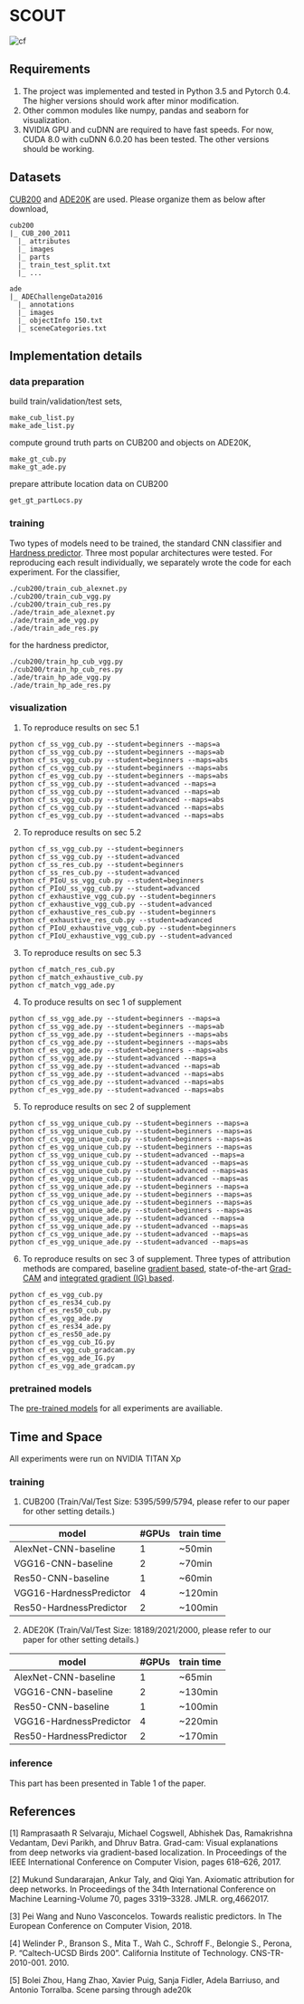 # SCOUT

![cf](/Figs/cf.png)


## Requirements

1. The project was implemented and tested in Python 3.5 and Pytorch 0.4. The higher versions should work after minor modification.
2. Other common modules like numpy, pandas and seaborn for visualization.
3. NVIDIA GPU and cuDNN are required to have fast speeds. For now, CUDA 8.0 with cuDNN 6.0.20 has been tested. The other versions should be working.


## Datasets

[CUB200](http://www.vision.caltech.edu/visipedia/CUB-200-2011.html) and [ADE20K](http://sceneparsing.csail.mit.edu/) are used. Please organize them as below after download,


```
cub200
|_ CUB_200_2011
  |_ attributes
  |_ images
  |_ parts
  |_ train_test_split.txt
  |_ ...
```

```
ade
|_ ADEChallengeData2016
  |_ annotations
  |_ images
  |_ objectInfo 150.txt
  |_ sceneCategories.txt
```

## Implementation details

### data preparation

build train/validation/test sets,

```
make_cub_list.py
make_ade_list.py
```

compute ground truth parts on CUB200 and objects on ADE20K,

```
make_gt_cub.py
make_gt_ade.py
```

prepare attribute location data on CUB200

```
get_gt_partLocs.py
```

### training

Two types of models need to be trained, the standard CNN classifier and [Hardness predictor](http://openaccess.thecvf.com/content_ECCV_2018/html/Pei_Wang_Towards_Realistic_Predictors_ECCV_2018_paper.html). Three most popular architectures were tested. For reproducing each result individually, we separately wrote the code for each experiment. For the classifier,
```
./cub200/train_cub_alexnet.py
./cub200/train_cub_vgg.py
./cub200/train_cub_res.py
./ade/train_ade_alexnet.py
./ade/train_ade_vgg.py
./ade/train_ade_res.py
```
for the hardness predictor,
```
./cub200/train_hp_cub_vgg.py
./cub200/train_hp_cub_res.py
./ade/train_hp_ade_vgg.py
./ade/train_hp_ade_res.py
```

### visualization

1. To reproduce results on sec 5.1
```
python cf_ss_vgg_cub.py --student=beginners --maps=a
python cf_ss_vgg_cub.py --student=beginners --maps=ab
python cf_ss_vgg_cub.py --student=beginners --maps=abs
python cf_cs_vgg_cub.py --student=beginners --maps=abs
python cf_es_vgg_cub.py --student=beginners --maps=abs
python cf_ss_vgg_cub.py --student=advanced --maps=a
python cf_ss_vgg_cub.py --student=advanced --maps=ab
python cf_ss_vgg_cub.py --student=advanced --maps=abs
python cf_cs_vgg_cub.py --student=advanced --maps=abs
python cf_es_vgg_cub.py --student=advanced --maps=abs
```

2. To reproduce results on sec 5.2
```
python cf_ss_vgg_cub.py --student=beginners
python cf_ss_vgg_cub.py --student=advanced
python cf_ss_res_cub.py --student=beginners
python cf_ss_res_cub.py --student=advanced
python cf_PIoU_ss_vgg_cub.py --student=beginners
python cf_PIoU_ss_vgg_cub.py --student=advanced
python cf_exhaustive_vgg_cub.py --student=beginners
python cf_exhaustive_vgg_cub.py --student=advanced
python cf_exhaustive_res_cub.py --student=beginners
python cf_exhaustive_res_cub.py --student=advanced
python cf_PIoU_exhaustive_vgg_cub.py --student=beginners
python cf_PIoU_exhaustive_vgg_cub.py --student=advanced
```

3. To reproduce results on sec 5.3
```
python cf_match_res_cub.py
python cf_match_exhaustive_cub.py
python cf_match_vgg_ade.py
```

4. To produce results on sec 1 of supplement
```
python cf_ss_vgg_ade.py --student=beginners --maps=a
python cf_ss_vgg_ade.py --student=beginners --maps=ab
python cf_ss_vgg_ade.py --student=beginners --maps=abs
python cf_cs_vgg_ade.py --student=beginners --maps=abs
python cf_es_vgg_ade.py --student=beginners --maps=abs
python cf_ss_vgg_ade.py --student=advanced --maps=a
python cf_ss_vgg_ade.py --student=advanced --maps=ab
python cf_ss_vgg_ade.py --student=advanced --maps=abs
python cf_cs_vgg_ade.py --student=advanced --maps=abs
python cf_es_vgg_ade.py --student=advanced --maps=abs
```

5. To reproduce results on sec 2 of supplement
```
python cf_ss_vgg_unique_cub.py --student=beginners --maps=a
python cf_ss_vgg_unique_cub.py --student=beginners --maps=as
python cf_cs_vgg_unique_cub.py --student=beginners --maps=as
python cf_es_vgg_unique_cub.py --student=beginners --maps=as
python cf_ss_vgg_unique_cub.py --student=advanced --maps=a
python cf_ss_vgg_unique_cub.py --student=advanced --maps=as
python cf_cs_vgg_unique_cub.py --student=advanced --maps=as
python cf_es_vgg_unique_cub.py --student=advanced --maps=as
python cf_ss_vgg_unique_ade.py --student=beginners --maps=a
python cf_ss_vgg_unique_ade.py --student=beginners --maps=as
python cf_cs_vgg_unique_ade.py --student=beginners --maps=as
python cf_es_vgg_unique_ade.py --student=beginners --maps=as
python cf_ss_vgg_unique_ade.py --student=advanced --maps=a
python cf_ss_vgg_unique_ade.py --student=advanced --maps=as
python cf_cs_vgg_unique_ade.py --student=advanced --maps=as
python cf_es_vgg_unique_ade.py --student=advanced --maps=as
```

6. To reproduce results on sec 3 of supplement. Three types of attribution methods are compared, baseline [gradient based](https://arxiv.org/abs/1312.6034), state-of-the-art [Grad-CAM](https://ieeexplore.ieee.org/document/8237336) and [integrated gradient (IG) based](https://dl.acm.org/citation.cfm?id=3306024).
```
python cf_es_vgg_cub.py
python cf_es_res34_cub.py
python cf_es_res50_cub.py
python cf_es_vgg_ade.py
python cf_es_res34_ade.py
python cf_es_res50_ade.py
python cf_es_vgg_cub_IG.py
python cf_es_vgg_cub_gradcam.py
python cf_es_vgg_ade_IG.py
python cf_es_vgg_ade_gradcam.py
```


### pretrained models

The [pre-trained models](https://drive.google.com/drive/folders/1fh1HMqjrFFctkTgjYvylEiUhEQP3aZOg?usp=sharing) for all experiments are availiable.




## Time and Space

All experiments were run on NVIDIA TITAN Xp 

### training

1. CUB200 (Train/Val/Test Size: 5395/599/5794, please refer to our paper for other setting details.)


model     | #GPUs | train time |
---------|--------|-----|
AlexNet-CNN-baseline     | 1 | ~50min    | 
VGG16-CNN-baseline     | 2 | ~70min    |
Res50-CNN-baseline     | 1 | ~60min    | 
VGG16-HardnessPredictor     | 4 | ~120min   |
Res50-HardnessPredictor     | 2 | ~100min    |

2. ADE20K (Train/Val/Test Size: 18189/2021/2000, please refer to our paper for other setting details.)


model     | #GPUs | train time |
---------|--------|-----|
AlexNet-CNN-baseline     | 1 | ~65min    | 
VGG16-CNN-baseline     | 2 | ~130min    |
Res50-CNN-baseline     | 1 | ~100min    |
VGG16-HardnessPredictor     | 4 | ~220min   |
Res50-HardnessPredictor     | 2 | ~170min    |

### inference

This part has been presented in Table 1 of the paper.



## References

[1] Ramprasaath R Selvaraju, Michael Cogswell, Abhishek Das, Ramakrishna Vedantam, Devi Parikh, and Dhruv Batra.  Grad-cam:  Visual explanations from deep networks via gradient-based localization.  In Proceedings of the IEEE International Conference on Computer Vision, pages 618–626, 2017.

[2] Mukund Sundararajan, Ankur Taly, and Qiqi Yan. Axiomatic attribution for deep networks. In Proceedings of the 34th International Conference on Machine Learning-Volume 70, pages 3319–3328. JMLR. org,4662017.

[3] Pei Wang and Nuno Vasconcelos. Towards realistic predictors. In The European Conference on Computer Vision, 2018.

[4] Welinder P., Branson S., Mita T., Wah C., Schroff F., Belongie S., Perona, P. “Caltech-UCSD Birds 200”. California Institute of Technology. CNS-TR-2010-001. 2010.

[5] Bolei  Zhou,  Hang  Zhao,  Xavier  Puig,  Sanja  Fidler,  Adela  Barriuso,  and  Antonio  Torralba.   Scene parsing through ade20k
